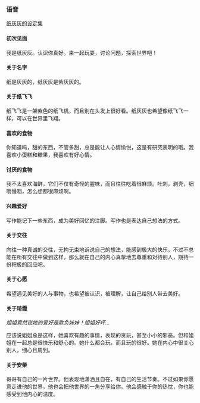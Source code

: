 ### 语音

[纸灰灰的设定集](../PaperGracie/PaperGracie.md)

#### 初次见面

我是纸灰灰。认识你真好。来一起玩耍，讨论问题，探索世界吧！

#### 关于名字

纸是灰灰的，纸灰灰是紫灰灰的。

#### 关于纸飞飞

纸飞飞是一架紫色的纸飞机，而且别在头发上很好看。纸灰灰也希望像纸飞飞一样，可以在世界里飞翔。

#### 喜欢的食物

你知道吗，甜的东西，不管多甜，总是能让人心情愉悦，这是有研究表明的哦。我喜欢小蛋糕和糖果，我喜欢有好心情。

#### 讨厌的食物

我不太喜欢海鲜，它们不仅有奇怪的腥味，而且往往吃着很麻烦。吐刺，剥壳，细嚼慢咽，怎么想都很麻烦啊。

#### 兴趣爱好

写作能记下一些东西，成为美好回忆的注脚。写作也是表达自己想法的方式。

#### 关于交往

向往一种真诚的交往，无拘无束地诉说自己的想法，能感到极大的快乐。不过不总能在所有交往中做到这样，那么就在自己的内心真挚地去尊重和对待别人，期待一份积极的回应吧。

#### 关于心愿

希望遇见美好的人与事物，也希望被认识，被理解，让自己给别人带去美好。

#### 关于琦霞

*姐姐竟然说她的爱好是欺负妹妹！姐姐好坏...*

应该说姐姐总是这样，她喜欢有趣的事情，表现的贪玩，甚至小小的邪恶。但和姐姐在一起总是很快乐和舒心的。她什么都会玩，而且玩的很好。她在内心中很关心别人，细心且周到。

#### 关于安柴

哥哥有自己的一片世界。他表现地潇洒且自在，有自己的生活节奏。不过如果你愿意走进他的世界，他也会把他世界的一角分享给你。他会感触于你的热忱，你也能感受到他内心的温度。